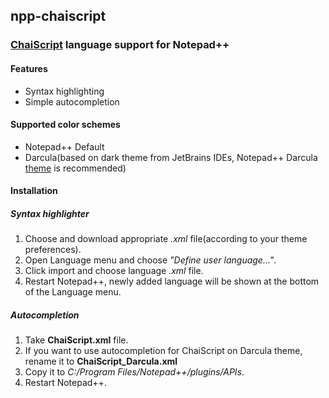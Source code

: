 ## npp-chaiscript

### [ChaiScript](http://chaiscript.com/) language support for Notepad++

#### Features
* Syntax highlighting
* Simple autocompletion

#### Supported color schemes
* Notepad++ Default
* Darcula(based on dark theme from JetBrains IDEs, Notepad++ Darcula [theme](https://github.com/gogo2/npp-darcula) is recommended)

#### Installation

##### Syntax highlighter
1. Choose and download appropriate _.xml_ file(according to your theme preferences).
2. Open Language menu and choose _"Define user language..."_.
3. Click import and choose language _.xml_ file.
4. Restart Notepad++, newly added language will be shown at the bottom of the Language menu.

##### Autocompletion
1. Take **ChaiScript.xml** file.
2. If you want to use autocompletion for ChaiScript on Darcula theme, rename it to **ChaiScript_Darcula.xml**
3. Copy it to _C:/Program Files/Notepad++/plugins/APIs_.
4. Restart Notepad++.
